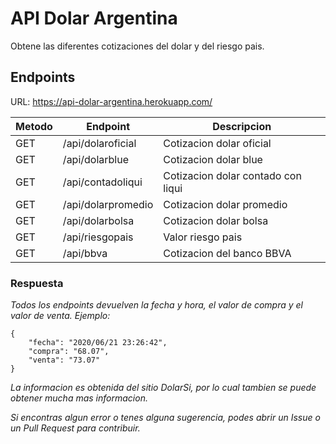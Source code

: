 # API Dolar Argentina

Obtene las diferentes cotizaciones del dolar y del riesgo pais.

## Endpoints

URL: https://api-dolar-argentina.herokuapp.com/

| Metodo | Endpoint | Descripcion |
| ------ | ------ | ------ |
| GET | /api/dolaroficial | Cotizacion dolar oficial |
| GET | /api/dolarblue | Cotizacion dolar blue |
| GET | /api/contadoliqui | Cotizacion dolar contado con liqui |
| GET | /api/dolarpromedio | Cotizacion dolar promedio |
| GET | /api/dolarbolsa | Cotizacion dolar bolsa |
| GET | /api/riesgopais | Valor riesgo pais |
| GET | /api/bbva | Cotizacion del banco BBVA |


### Respuesta

_Todos los endpoints devuelven la fecha y hora, el valor de compra y el valor de venta. Ejemplo:_

```
{
    "fecha": "2020/06/21 23:26:42",
    "compra": "68.07",
    "venta": "73.07"
}
```

_La informacion es obtenida del sitio DolarSi, por lo cual tambien se puede obtener mucha mas informacion._

_Si encontras algun error o tenes alguna sugerencia, podes abrir un Issue o un Pull Request para contribuir._

